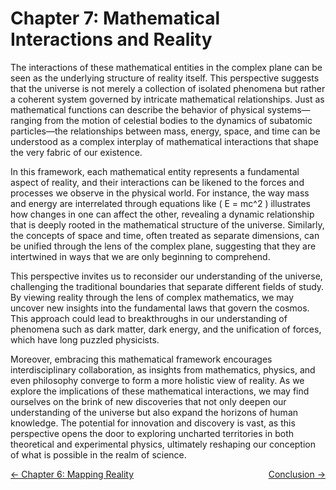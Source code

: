 # Chapter 7: Mathematical Interactions and Reality

The interactions of these mathematical entities in the complex plane can be seen as the underlying structure of reality itself. This perspective suggests that the universe is not merely a collection of isolated phenomena but rather a coherent system governed by intricate mathematical relationships. Just as mathematical functions can describe the behavior of physical systems—ranging from the motion of celestial bodies to the dynamics of subatomic particles—the relationships between mass, energy, space, and time can be understood as a complex interplay of mathematical interactions that shape the very fabric of our existence.

In this framework, each mathematical entity represents a fundamental aspect of reality, and their interactions can be likened to the forces and processes we observe in the physical world. For instance, the way mass and energy are interrelated through equations like \( E = mc^2 \) illustrates how changes in one can affect the other, revealing a dynamic relationship that is deeply rooted in the mathematical structure of the universe. Similarly, the concepts of space and time, often treated as separate dimensions, can be unified through the lens of the complex plane, suggesting that they are intertwined in ways that we are only beginning to comprehend.

This perspective invites us to reconsider our understanding of the universe, challenging the traditional boundaries that separate different fields of study. By viewing reality through the lens of complex mathematics, we may uncover new insights into the fundamental laws that govern the cosmos. This approach could lead to breakthroughs in our understanding of phenomena such as dark matter, dark energy, and the unification of forces, which have long puzzled physicists.

Moreover, embracing this mathematical framework encourages interdisciplinary collaboration, as insights from mathematics, physics, and even philosophy converge to form a more holistic view of reality. As we explore the implications of these mathematical interactions, we may find ourselves on the brink of new discoveries that not only deepen our understanding of the universe but also expand the horizons of human knowledge. The potential for innovation and discovery is vast, as this perspective opens the door to exploring uncharted territories in both theoretical and experimental physics, ultimately reshaping our conception of what is possible in the realm of science.

<div style="display:flex; justify-content:space-between; width:100%;">
  <a href="./CHAPTER6.md">← Chapter 6: Mapping Reality</a>
  <a href="./CONCLUSION.md">Conclusion →</a>
</div>